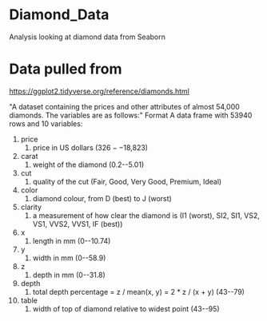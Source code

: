 # Diamond_Data
Analysis looking at diamond data from Seaborn

# Data pulled from 
https://ggplot2.tidyverse.org/reference/diamonds.html

"A dataset containing the prices and other attributes of almost 54,000 diamonds. The variables are as follows:"
Format
A data frame with 53940 rows and 10 variables:
1. price
   1. price in US dollars ($326--$18,823)
2. carat 
   1. weight of the diamond (0.2--5.01)
3. cut 
   1. quality of the cut (Fair, Good, Very Good, Premium, Ideal)
4. color 
   1. diamond colour, from D (best) to J (worst)
5. clarity 
   1. a measurement of how clear the diamond is (I1 (worst), SI2, SI1, VS2, VS1, VVS2, VVS1, IF (best))
6. x 
   1. length in mm (0--10.74)
7. y 
   1. width in mm (0--58.9)
8. z 
   1. depth in mm (0--31.8)
9. depth 
   1. total depth percentage = z / mean(x, y) = 2 * z / (x + y) (43--79)
10. table 
    1. width of top of diamond relative to widest point (43--95)
